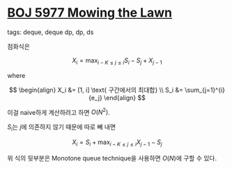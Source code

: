 # [BOJ 5977 Mowing the Lawn](https://www.acmicpc.net/problem/5977)
tags: deque, deque dp, dp, ds

점화식은

$$
X_i = \max_{ i-K \le j \le i }{ S_i - S_{j} + X_{j-1} }
$$

where 

$$
\begin{align}
  X_i &= [1, i] \text{ 구간에서의 최대합} \\
  S_i &= \sum_{j=1}^{i}{e_j}
\end{align}
$$

이걸 naive하게 계산하려고 하면 $O(N^2)$.

$S_i$는 $j$에 의존하지 않기 때문에 따로 빼 내면

$$
X_i = S_i + \max_{ i-K \le j \le i }{ X_{j-1} - S_{j} }
$$

위 식의 뒷부분은 Monotone queue technique을 사용하면 $O(N)$에 구할 수 있다.
